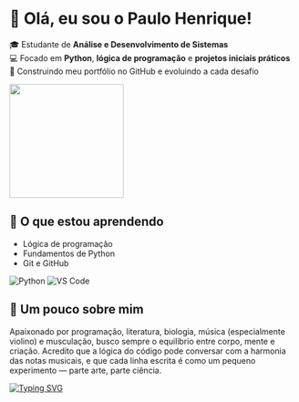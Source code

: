 # 👋 Olá, eu sou o Paulo Henrique!

🎓 Estudante de **Análise e Desenvolvimento de Sistemas**  
💻 Focado em **Python**, **lógica de programação** e **projetos iniciais práticos**  
🚀 Construindo meu portfólio no GitHub e evoluindo a cada desafio  

<img src="https://media.giphy.com/media/13HgwGsXF0aiGY/giphy.gif" width="200">


## 🌱 O que estou aprendendo
- Lógica de programação  
- Fundamentos de Python  
- Git e GitHub  

![Python](https://img.shields.io/badge/Python-3776AB?style=for-the-badge&logo=python&logoColor=white)
![VS Code](https://img.shields.io/badge/Editor-VS%20Code-blue?style=for-the-badge&logo=visualstudiocode)


## 🧠 Um pouco sobre mim
Apaixonado por programação, literatura, biologia, música (especialmente violino) e musculação, busco sempre o equilíbrio entre corpo, mente e criação.
Acredito que a lógica do código pode conversar com a harmonia das notas musicais, e que cada linha escrita é como um pequeno experimento — parte arte, parte ciência.

[![Typing SVG](https://readme-typing-svg.herokuapp.com?size=25&duration=3000&color=00F700&center=true&vCenter=true&lines=Olá!+Sou+Paulo+Henrique;Estudante+de+ADS;Apaixonado+por+Python+🐍)](https://git.io/typing-svg)


